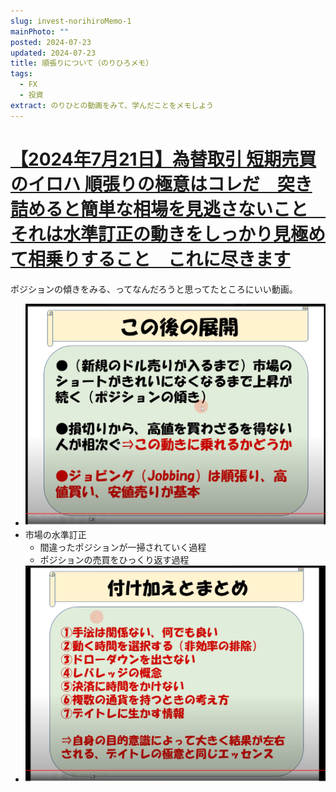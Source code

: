 ```yaml
---
slug: invest-norihiroMemo-1
mainPhoto: ""
posted: 2024-07-23
updated: 2024-07-23
title: 順張りについて（のりひろメモ）
tags:
  - FX
  - 投資
extract: のりひとの動画をみて、学んだことをメモしよう
---
```

# [【2024年7月21日】為替取引 短期売買のイロハ 順張りの極意はコレだ　突き詰めると簡単な相場を見逃さないこと　それは水準訂正の動きをしっかり見極めて相乗りすること　これに尽きます](https://www.youtube.com/watch?v=6i6Ey2dTwbM)

ポジションの傾きをみる、ってなんだろうと思ってたところにいい動画。
- ![スライドメモ](../../images/invest/invest-norihiroMemo-1/01.png)
- 市場の水準訂正
  - 間違ったポジションが一掃されていく過程
  - ポジションの売買をひっくり返す過程
- ![スライドメモ](../../images/invest/invest-norihiroMemo-1/02.png)